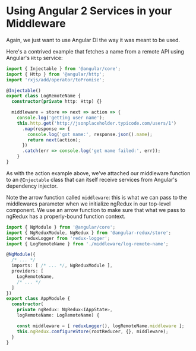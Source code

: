 # Using Angular 2 Services in your Middleware

Again, we just want to use Angular DI the way it was meant to be used.

Here's a contrived example that fetches a name from a remote API using Angular's
`Http` service:

```typescript
import { Injectable } from '@angular/core';
import { Http } from '@angular/http';
import 'rxjs/add/operator/toPromise';

@Injectable()
export class LogRemoteName {
  constructor(private http: Http) {}

  middleware = store => next => action => {
    console.log('getting user name');
    this.http.get('http://jsonplaceholder.typicode.com/users/1')
      .map(response => {
        console.log('got name:', response.json().name);
        return next(action);
      })
      .catch(err => console.log('get name failed:', err));
    }
}
```

As with the action example above, we've attached our middleware function to
an `@Injectable` class that can itself receive services from Angular's
dependency injector.

Note the arrow function called `middleware`: this is what we can pass to the
middlewares parameter when we initialize ngRedux in our top-level component. We
use an arrow function to make sure that what we pass to ngRedux has a
properly-bound function context.

```typescript
import { NgModule } from '@angular/core';
import { NgReduxModule, NgRedux } from '@angular-redux/store';
import reduxLogger from 'redux-logger';
import { LogRemoteName } from './middleware/log-remote-name';

@NgModule({
  /* ... */
  imports: [ /* ... */, NgReduxModule ],
  providers: [
    LogRemoteName,
    /* ... */
  ]
})
export class AppModule {
  constructor(
    private ngRedux: NgRedux<IAppState>,
    logRemoteName: LogRemoteName) {

    const middleware = [ reduxLogger(), logRemoteName.middleware ];
    this.ngRedux.configureStore(rootReducer, {}, middleware);
  }
}
```
